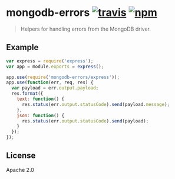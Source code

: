 # mongodb-errors [![travis][travis_img]][travis_url] [![npm][npm_img]][npm_url]

> Helpers for handling errors from the MongoDB driver.

## Example

```javascript
var express = require('express');
var app = module.exports = express();

app.use(require('mongodb-errors/express'));
app.use(function(err, req, res) {
  var payload = err.output.payload;
  res.format({
    text: function() {
      res.status(err.output.statusCode).send(payload.message);
    },
    json: function() {
      res.status(err.output.statusCode).send(payload);
    }
  });
});
```

## License

Apache 2.0

[travis_img]: https://img.shields.io/travis/mongodb-js/mongodb-errors.svg
[travis_url]: https://travis-ci.org/mongodb-js/mongodb-errors
[npm_img]: https://img.shields.io/npm/v/mongodb-errors.svg
[npm_url]: https://npmjs.org/package/mongodb-errors
